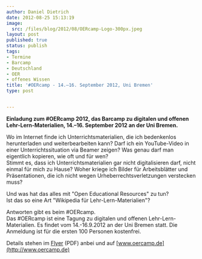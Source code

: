 ```yaml
---
author: Daniel Dietrich
date: 2012-08-25 15:13:19
image:
  src: /files/blog/2012/08/OERcamp-Logo-300px.jpeg
layout: post
published: true
status: publish
tags:
- Termine
- Barcamp
- Deutschland
- OER
- offenes Wissen
title: '#OERcamp - 14.–16. September 2012, Uni Bremen'
type: post


---
```


**Einladung zum #OERcamp 2012, das Barcamp zu digitalen und offenen Lehr-Lern-Materialien, 14.–16\. September 2012 an der Uni Bremen.**

Wo im Internet finde ich Unterrichtsmaterialien, die ich bedenkenlos herunterladen und weiterbearbeiten kann? Darf ich ein YouTube-Video in einer Unterrichtssituation via Beamer zeigen? Was genau darf man eigentlich kopieren, wie oft und für wen?  
Stimmt es, dass ich Unterrichtsmaterialien gar nicht digitalisieren darf, nicht einmal für mich zu Hause? Woher kriege ich Bilder für Arbeitsblätter und Präsentationen, die ich nicht wegen Urheberrechtsverletzungen verstecken muss?

Und was hat das alles mit "Open Educational Resources" zu tun?  
Ist das so eine Art "Wikipedia für Lehr-Lern-Materialien"?

Antworten gibt es beim #OERcamp.  
Das #OERcamp ist eine Tagung zu digitalen und offenen Lehr-Lern-Materialien. Es findet vom 14.-16.9.2012 an der Uni Bremen statt. Die Anmeldung ist für die ersten 100 Personen kostenfrei.

Details stehen im [Flyer](/files/blog/2012/08/OERcampFlyer.pdf) (PDF) anbei und auf [www.oercamp.de](http://www.oercamp.de)
